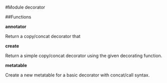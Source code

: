 #Module decorator

##Functions

**annotator**

Return a copy/concat decorator that

**create**

Return a simple copy/concat decorator using the given decorating
function.

**metatable**

Create a new metatable for a basic decorator with concat/call syntax.

